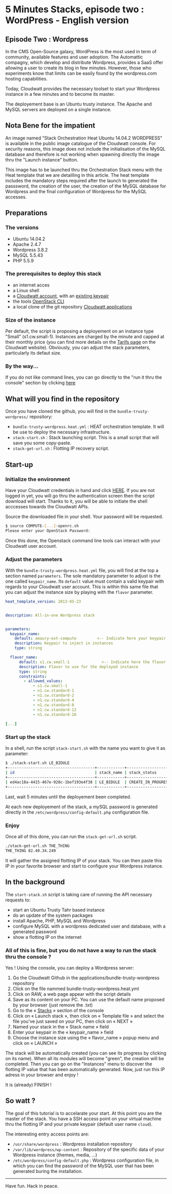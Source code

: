 # 5 Minutes Stacks, episode two : WordPress - English version

## Episode Two : Wordpress

In the CMS Open-Source galaxy, WordPress is the most used in term of community, available features and user adoption.
The Automattic compagny, which develop and distribute Wordpress, provides a SaaS offer allowing a user to create its blog in few minutes. However, those who experiments know that limits can be easily found by the wordpress.com hosting capabilities.

Today, Cloudwatt provides the necessary toolset to start your Wordpress instance in a few minutes and to become its master.

The deployement base is an Ubuntu trusty instance. The Apache and MySQL servers are deployed on a single instance.

## Nota Bene for the impatient

An image named "Stack Orchestration Heat Ubuntu 14.04.2 WORDPRESS" is available in the public image catalogue of the Cloudwatt console. For security reasons, this image does not include the initialisation of the MySQL database and therefore is not working when spawning directly the image thru the "Launch instance" button.

This image has to be launched thru the Orchestration Stack menu with the Heat template that we are detailling in this article. The heat template includes the mandatory steps required after the launch to generated the passsword, the creation of the user, the creation of the MySQL database for Wordpress and the final configuration of Wordpress for the MySQL accesses.


## Preparations

### The versions

* Ubuntu 14.04.2
* Apache 2.4.7
* Wordpress 3.8.2
* MySQL 5.5.43
* PHP 5.5.9

### The prerequisites to deploy this stack

* an internet acces
* a Linux shell
* a [Cloudwatt account](https://www.cloudwatt.com/authentification), with an [existing keypair](https://console.cloudwatt.com/project/access_and_security/?tab=access_security_tabs__keypairs_tab)
* the tools [OpenStack CLI](http://docs.openstack.org/cli-reference/content/install_clients.html)
* a local clone of the git repository [Cloudwatt applications](https://github.com/cloudwatt/applications)

### Size of the instance

Per default, the script is proposing a deployement on an instance type "Small" (s1.cw.small-1).  Instances are charged by the minute and capped at their monthly price (you can find more details on the [Tarifs page](https://www.cloudwatt.com/fr/produits/tarifs.html) on the Cloudwatt website). Obviously, you can adjust the stack parameters, particularly its defaut size.

### By the way...

If you do not like command lines, you can go directly to the "run it thru the console" section by clicking [here](#console) 

## What will you find in the repository

Once you have cloned the github, you will find in the  `bundle-trusty-wordpress/` repository:

* `bundle-trusty-wordpress.heat.yml` : HEAT orchestration template. It will be use to deploy the necessary infrastructure.
* `stack-start.sh` : Stack launching script. This is a small script that will save you some copy-paste.
* `stack-get-url.sh` : Flotting IP recovery script.

## Start-up

### Initialize the environment

Have your Cloudwatt credentials in hand and click [HERE](https://console.cloudwatt.com/project/access_and_security/api_access/openrc/). 
If you are not logged in yet, you will go thru the authentication screen then the script download will start. Thanks to it, you will be able to initiate the shell acccesses towards the Cloudwatt APIs.

Source the downloaded file in your shell. Your password will be requested. 

~~~ bash
$ source COMPUTE-[...]-openrc.sh
Please enter your OpenStack Password:

~~~ 

Once this done, the Openstack command line tools can interact with your Cloudwatt user account.

### Adjust the parameters

With the `bundle-trusty-wordpress.heat.yml` file, you will find at the top a section named `parameters`. The sole mandatory parameter to adjust is the one called `keypair_name`. Its `default` value must contain a valid keypair with regards to your Cloudwatt user account. This is within this same file that you can adjust the instance size by playing with the `flavor` parameter.

~~~ yaml
heat_template_version: 2013-05-23


description: All-in-one Wordpress stack


parameters:
  keypair_name:
    default: amaury-ext-compute         <-- Indicate here your keypair
    description: Keypair to inject in instances
    type: string

  flavor_name:
      default: s1.cw.small-1              <-- Indicate here the flavor size
      description: Flavor to use for the deployed instance
      type: string
      constraints:
        - allowed_values:
            - s1.cw.small-1
            - n1.cw.standard-1
            - n1.cw.standard-2
            - n1.cw.standard-4
            - n1.cw.standard-8
            - n1.cw.standard-12
            - n1.cw.standard-16
            
[...]
~~~ 

### Start up the stack

In a shell, run the script `stack-start.sh` with the name you want to give it as parameter:

~~~ bash
$ ./stack-start.sh LE_BIDULE
+--------------------------------------+------------+--------------------+----------------------+
| id                                   | stack_name | stack_status       | creation_time        |
+--------------------------------------+------------+--------------------+----------------------+
| ed4ac18a-4415-467e-928c-1bef193e4f38 | LE_BIDULE  | CREATE_IN_PROGRESS | 2015-04-21T08:29:45Z |
+--------------------------------------+------------+--------------------+----------------------+
~~~ 

Last, wait 5 minutes until the deployement been completed.

At each new deployement of the stack, a mySQL password is generated directly in the `/etc/wordpress/config-default.php` configuration file.

### Enjoy

Once all of this done, you can run the `stack-get-url.sh` script. 

~~~ bash
./stack-get-url.sh THE_THING
THE_THING 82.40.34.249
~~~ 

It will gather the assigned flotting IP of your stack. You can then paste this IP in your favorite browser and start to configure your Wordpress instance.

## In the background

The  `start-stack.sh` script is taking care of running the API necessary requests to: 

* start an Ubuntu Trusty Tahr based instance
* do an update of the system packages
* install Apache, PHP, MySQL and Wordpress
* configure MySQL with a wordpress dedicated user and database, with a generated password
* show a flotting IP on the internet

<a name="console" />

### All of this is fine, but you do not have a way to run the stack thru the console ?

Yes ! Using the console, you can deploy a Wordpress server:

1.	Go the Cloudwatt Github in the applications/bundle-trusty-wordpress repository
2.	Click on the file nammed bundle-trusty-wordpress.heat.yml
3.	Click on RAW, a web page appear with the script details
4.	Save as its content on your PC. You can use the default name proposed by your browser (just remove the .txt)
5.  Go to the « [Stacks](https://console.cloudwatt.com/project/stacks/) » section of the console
6.	Click on « Launch stack », then click on « Template file » and select the file you've just saved on your PC, then click on « NEXT »
7.	Named your stack in the « Stack name » field
8.	Enter your keypair in the « keypair_name » field
9.	Choose the instance size using the « flavor_name » popup menu and click on « LAUNCH »

The stack will be automatically created (you can see its progress by clicking on its name). When all its modules will become "green", the creation will be completed. Then you can go on the "Instances" menu to discover the flotting IP value that has been automatically generated. Now, just run this IP adress in your browser and enjoy !

It is (already) FINISH !

## So watt ?

The goal of this tutorial is to accelarate your start. At this point you are the master of the stack.
You have a SSH access point on your virtual machine thru the flotting IP and your private keypair (default user name `cloud`).

The interesting entry access points are:

- `/usr/share/wordpress` : Wordpress installation repository
- `/var/lib/wordpress/wp-content` : Repository of the specific data of your Wordpress instance (themes, media, ...)
- `/etc/wordpress/config-default.php` : Wordpress configuration file, in which you can find the password of the MySQL user that has been generated buring the installation.

-----
Have fun. Hack in peace.
